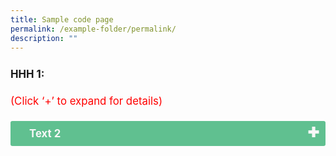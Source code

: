 ```yaml
---
title: Sample code page
permalink: /example-folder/permalink/
description: ""
---
```

<p style="font-size:120%; margin-top: 0px; margin-bottom:20px; line-height:1.35; padding:10px 0 0 0"><b>HHH 1:</b></p>
<p style="font-size:120%; color:red; margin-top: 0px; margin-bottom:20px; line-height:1.35;">(Click ‘+’ to expand for details)</p>
<input type="checkbox" id="Environment">
<label for="Environment" style="background-color: #60C090; color:#f7f7f7;"><b>Text 2</b></label>
<div class="content" style="background-color:#edf4fa;"><p style="font-size:18px; margin-top: 2px; margin-bottom:0px; line-height:1.35;">Text 3</p></div>

<table style="font-size:120%">
	

<style>

td {
		display: table-cell;
		vertical-align: middle;
}
	
input {
    display: none;
}

label {
    display: block;    
	  font-size: 120%;
    padding: 10px 30px;
    margin: 0 0 1px 0;
    cursor: pointer;
    background: #153855;
    border-radius: 3px;
    color: #FFF;
    transition: ease .5s;
	 position: relative;
}

label:hover {
    background: #346f9e;
}

label::after {
	font-family: "Font Awesome 5 Free";
	content: '\271A';
	font-weight: bold;
	font-size: 22px;
	position: absolute;
	right: 10px;
	top: 6px;
}

input:checked + label::after {
	content: '\2716';
}

.content {
    background: #FFFFFF;
    padding: 10px 25px;
    margin: 0 0 1px 0;
    border-radius: 3px;
}

input + label + .content {
    display: none;
}

input:checked + label + .content {
    display: block;
}
	
</style>


	

	






	

	
</table>